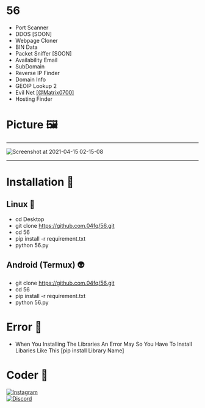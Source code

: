# 56
* Port Scanner
* DDOS [SOON]
* Webpage Cloner
* BIN Data
* Packet Sniffer [SOON]
* Availability Email
* SubDomain
* Reverse IP Finder
* Domain Info
* GEOIP Lookup 2
* Evil Net [[@Matrix0700]](https://twitter.com/Matrix0700)
* Hosting Finder
# Picture 🖼
---


![Screenshot at 2021-04-15 02-15-08](https://user-images.githubusercontent.com/72291409/114823025-980f6600-9dcb-11eb-94f5-9fb34ca5cbf3.png)


---
# Installation 🎩
## Linux 🐧
* cd Desktop
* git clone https://github.com.04fq/56.git
* cd 56
* pip install -r requirement.txt
* python 56.py  
## Android (Termux) 👽
* git clone https://github.com.04fq/56.git
* cd 56
* pip install -r requirement.txt
* python 56.py
# Error 📍
* When You Installing The Libraries An Error May So You Have To Install Libaries Like This [pip install Library Name]
# Coder 🎱
<a href="https://instagram.com/i0.wf">
<img alt="Instagram" src="https://img.shields.io/badge/i0.wf%20-%23E4405F.svg?&style=for-the-badge&logo=Instagram&logoColor=white"/>
</a>
<br>
<a href="https://discord.gg/gMac57d9kh">
  <img alt="Discord" src="https://img.shields.io/badge/%3CCodelc/%3E%20-%237289DA.svg?&style=for-the-badge&logo=discord&logoColor=white"/></a>
